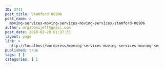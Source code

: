 ```yaml
---
ID: 2711
post_title: Stamford 06906
post_name: >
  moving-services-moving-services-moving-services-stamford-06906
author: mrgabonijeff@gmail.com
post_date: 2018-03-28 01:37:33
layout: page
link: >
  http://localhost/wordpress/moving-services-moving-services-moving-services-stamford-06906/
published: true
tags: [ ]
categories: [ ]
---
```

